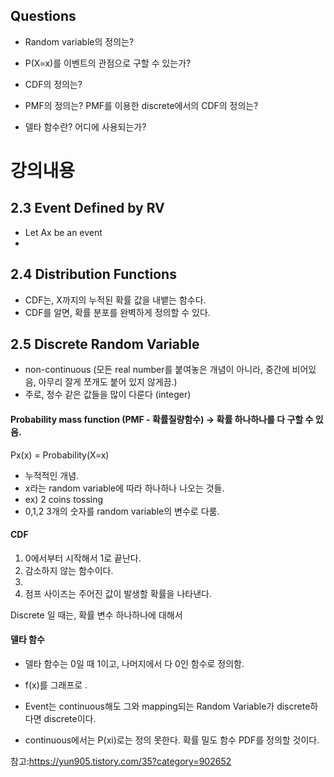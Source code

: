 
## Questions
- Random variable의 정의는?
- P(X=x)를 이벤트의 관점으로 구할 수 있는가?

- CDF의 정의는?

- PMF의 정의는? PMF를 이용한 discrete에서의 CDF의 정의는?

- 델타 함수란? 어디에 사용되는가?

# 강의내용 

## 2.3 Event Defined by RV 
- Let Ax be an event 
- 

## 2.4 Distribution Functions 

- CDF는, X까지의 누적된 확률 값을 내뱉는 함수다. 
- CDF를 알면, 확률 분포를 완벽하게 정의할 수 있다.



## 2.5 Discrete Random Variable 
 - non-continuous (모든 real number를 붙여놓은 개념이 아니라, 중간에 비어있음, 아무리 잘게 쪼개도 붙어 있지 않게끔.)
 - 주로, 정수 같은 값들을 많이 다룬다 (integer)

#### Probability mass function (PMF - 확률질량함수) -> 확률 하나하나를 다 구할 수 있음.
Px(x) = Probability(X=x) 
- 누적적인 개념. 
- x라는 random variable에 따라 하나하나 나오는 것들. 
- ex) 2 coins tossing 
- 0,1,2 3개의 숫자를 random variable의 변수로 다룸.

#### CDF
1. 0에서부터 시작해서 1로 끝난다.
2. 감소하지 않는 함수이다.
3. 
4. 점프 사이즈는 주어진 값이 발생할 확률을 나타낸다.


Discrete 일 때는, 확률 변수 하나하나에 대해서 


#### 델타 함수

- 델타 함수는 0일 때 1이고, 나머지에서 다 0인 함수로 정의함.
- f(x)를 그래프로 .

- Event는 continuous해도 그와 mapping되는 Random Variable가 discrete하다면 discrete이다. 
- continuous에서는 P(xi)로는 정의 못한다. 확률 밀도 함수 PDF를 정의할 것이다.

 참고:https://yun905.tistory.com/35?category=902652
